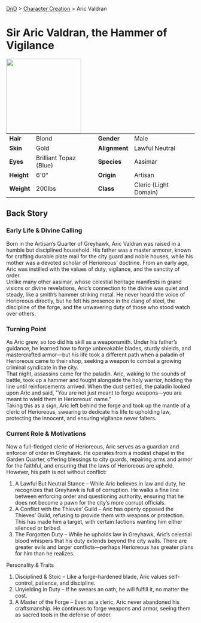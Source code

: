 [DnD](../../readme.md) > [Character Creation](../../character-creation.md) > Aric Valdran

# Sir Aric Valdran, the Hammer of Vigilance

<image src="images/DnD_2024_PC_Cleric_Male.webp" style="float:left;" width="200px" height="200px">

|            |                        |               |                       |
| ---------- | ---------------------- | ------------- | --------------------- |
| **Hair**   | Blond                  | **Gender**    | Male                  |
| **Skin**   | Gold                   | **Alignment** | Lawful Neutral        |
| **Eyes**   | Brilliant Topaz (Blue) | **Species**   | Aasimar               |
| **Height** | 6'0"                   | **Origin**    | Artisan               |
| **Weight** | 200lbs                 | **Class**     | Cleric (Light Domain) |

## Back Story

### Early Life & Divine Calling

Born in the Artisan’s Quarter of Greyhawk, Aric Valdran was raised in a humble but disciplined household. His father was a master armorer, known for crafting durable plate mail for the city guard and noble houses, while his mother was a devoted scholar of Herioreous' doctrine. From an early age, Aric was instilled with the values of duty, vigilance, and the sanctity of order.  
Unlike many other aasimar, whose celestial heritage manifests in grand visions or divine revelations, Aric’s connection to the divine was quiet and steady, like a smith’s hammer striking metal. He never heard the voice of Herioreous directly, but he felt his presence in the clang of steel, the discipline of the forge, and the unwavering duty of those who stood watch over others.

### Turning Point

As Aric grew, so too did his skill as a weaponsmith. Under his father’s guidance, he learned how to forge unbreakable blades, sturdy shields, and mastercrafted armor—but his life took a different path when a paladin of Herioreous came to their shop, seeking a weapon to combat a growing criminal syndicate in the city.  
That night, assassins came for the paladin. Aric, waking to the sounds of battle, took up a hammer and fought alongside the holy warrior, holding the line until reinforcements arrived. When the dust settled, the paladin looked upon Aric and said, "You are not just meant to forge weapons—you are meant to wield them in Herioreous' name."  
Taking this as a sign, Aric left behind the forge and took up the mantle of a cleric of Herioreous, swearing to dedicate his life to upholding law, protecting the innocent, and ensuring vigilance never falters.

### Current Role & Motivations

Now a full-fledged cleric of Herioreous, Aric serves as a guardian and enforcer of order in Greyhawk. He operates from a modest chapel in the Garden Quarter, offering blessings to city guards, repairing arms and armor for the faithful, and ensuring that the laws of Herioreous are upheld. However, his path is not without conflict:

1. A Lawful But Neutral Stance – While Aric believes in law and duty, he recognizes that Greyhawk is full of corruption. He walks a fine line between enforcing order and questioning authority, ensuring that he does not become a pawn for the city’s more corrupt officials.
2. A Conflict with the Thieves’ Guild – Aric has openly opposed the Thieves’ Guild, refusing to provide them with weapons or protection. This has made him a target, with certain factions wanting him either silenced or bribed.
3. The Forgotten Duty – While he upholds law in Greyhawk, Aric’s celestial blood whispers that his duty extends beyond the city walls. There are greater evils and larger conflicts—perhaps Herioreous has greater plans for him than he realizes.

Personality & Traits

1. Disciplined & Stoic – Like a forge-hardened blade, Aric values self-control, patience, and discipline.
2. Unyielding in Duty – If he swears an oath, he will fulfill it, no matter the cost.
3. A Master of the Forge – Even as a cleric, Aric never abandoned his craftsmanship. He continues to forge weapons and armor, seeing them as sacred tools in the defense of order.
